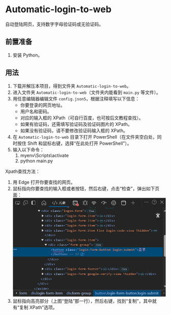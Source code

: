 # Automatic-login-to-web

自动登陆网页，支持数字字母验证码或无验证码。

## 前置准备

1. 安装 Python。

## 用法

1. 下载并解压本项目，得到文件夹 `Automatic-login-to-web`。
2. 进入文件夹 `Automatic-login-to-web`（文件夹内能看到 `main.py` 等文件）。
3. 用任意编辑器编辑文件 `config.json5`，根据注释填写以下信息：
   - 你要登录的网页地址。
   - 用户名和密码。
   - 对应的输入框的 XPath（可自行百度，也可按后文教程查找）。
   - 如果有验证码，还需填写验证码及验证码图片的 XPath。
   - 如果没有验证码，请不要修改验证码输入框的 XPath。
4. 在 `Automatic-login-to-web` 目录下打开 PowerShell（在文件夹空白处，同时按住 Shift 和鼠标右键，选择“在此处打开 PowerShell”）。
5. 输入以下命令：
   1. myenv\Scripts\activate
   2. python main.py

Xpath查找方法：
1. 用 Edge 打开你要查找的网页。
2. 鼠标指向你要查找的输入框或者按钮，然后右键，点击“检查”，弹出如下页面：
   ![Xpath查找方法示例](xpath.png)
3. 鼠标指向高亮部分（上图“登陆”那一行），然后右键，找到“复制”，其中就有“复制 XPath”选项。



